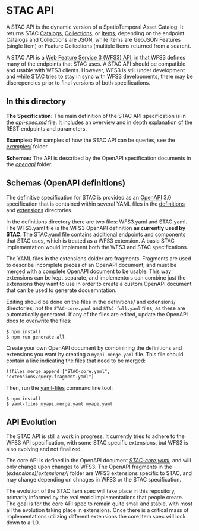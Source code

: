 # STAC API

A STAC API is the dynamic version of a SpatioTemporal Asset Catalog. It returns STAC [Catalogs](../catalog-spec/README.md), [Collections](../collection-spec/README.md), or [Items](../item-spec/README.md), depending on the endpoint. Catalogs and Collections are JSON, while Items are GeoJSON Features (single Item) or Feature Collections (multiple Items returned from a search).

A STAC API is a [Web Feature Service 3 (WFS3) API](https://github.com/opengeospatial/WFS_FES), in that WFS3 defines many of the endpoints that STAC uses. A STAC API should be compatible and usable with WFS3 clients. However, WFS3 is still under development and while STAC tries to stay in sync with WFS3 developments, there may be discrepencies prior to final versions of both specifications.

## In this directory

**The Specification:** The main definition of the STAC API specification is in the *[api-spec.md](api-spec.md)* file. It includes an overview and in depth explanation of the REST endpoints and parameters.

**Examples:** For samples of how the STAC API can be queries, see the *[examples/](examples/)* folder.

**Schemas:** The API is described by the OpenAPI specification documents in the *[openapi](openapi/)* folder.

## Schemas (OpenAPI definitions)

The definitive specification for STAC is provided as an [OpenAPI](http://openapis.org/) 3.0 specification that is contained within several YAML files in the [definitions](definitions/) and [extensions](extensions/) directories.

In the definitions directory there are two files: WFS3.yaml and STAC.yaml. The WFS3.yaml file is the WFS3 OpenAPI definition **as currently used by STAC**. The STAC.yaml file contains additional endpoints and components that STAC uses, which is treated as a WFS3 extension. A basic STAC implementation would implement both the WFS3 and STAC specifications.

The YAML files in the extensions dolder are fragments. Fragments are used to describe incomplete pieces of an OpenAPI document, and must be merged with a complete OpenAPI document to be usable. This way extensions can be kept separate, and implementors can combine just the extensions they want to use in order to create a custom OpenAPI document that can be used to generate docuemntation.

Editing should be done on the files in the definitions/ and extensions/ directories, *not* the `STAC-core.yaml` and `STAC-full.yaml` files, as these are automatically generated. If any of the files are edited, update the OpenAPI docs to overwrite the files:

```
$ npm install
$ npm run generate-all
```

Create your own OpenAPI document by combinining the definitions and extensions you want by creating a `myapi.merge.yaml` file. This file should contain a line indicating the files that need to be merged:

```
!!files_merge_append ["STAC-core.yaml", "extensions/query.fragment.yaml"]
```

Then, run the [yaml-files](https://www.npmjs.com/package/yaml-files) command line tool:

```
$ npm install
$ yaml-files myapi.merge.yaml myapi.yaml
```

## API Evolution

The STAC API is still a work in progress. It currently tries to adhere to the WFS3 API specification, with some STAC specific extensions, but WFS3 is also evolving and not finalized.

The core API is defined in the OpenAPI document *[STAC-core.yaml](STAC-core.yaml)*, and will only change upon changes to WFS3. The OpenAPI fragments in the *(extensions)[extensions/]* folder are WFS3 extensions specific to STAC, and may change depending on chnages in WFS3 or the STAC specification.

The evolution of the STAC Item spec will take place in this repository, primarily informed by the real world implementations that people create. The goal is for the core API spec to remain quite small and stable, with most all the evolution taking place in extensions. Once there is a critical mass of implementations utilizing different extensions the core Item spec will lock down to a 1.0.